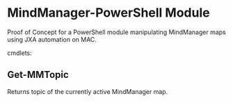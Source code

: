 # MindManager-PowerShell Module

Proof of Concept for a PowerShell module manipulating MindManager maps using JXA automation on MAC.

cmdlets:

## Get-MMTopic
Returns topic of the currently active MindManager map.
